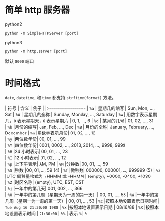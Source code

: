 # 简单 http 服务器

python2

```
python -m SimpleHTTPServer [port]
```

python3

```
python -m http.server [port]
```
默认 `8000` 端口

# 时间格式

`date`, `datetime`, 和 `time` 都支持 `strftime(format)` 方法。

| 符号 | 含义 | 例子 |
|:-------------------
| `%a` | 星期几的缩写 | Sun, Mon, …, Sat
| `%A` | 星期几的全称 | Sunday, Monday, …, Saturday
| `%w` | 用数字表示星期几，`0` 表示星期天，`6` 表示星期六 | 0, 1, …, 6
| `%d`	| 某月的几号	| 01, 02, …, 31	 
| `%b`	|月份的缩写|	Jan, Feb, …, Dec 
| `%B`	| 月份的全称| January, February, …, December 
| `%m`	|用数字表示月份|	01, 02, …, 12	 
| `%y`	|两位数年份|	00, 01, …, 99	 
| `%Y`	|四位数年份|	0001, 0002, …, 2013, 2014, …, 9998, 9999	
| `%H`	|24 小时表示|	00, 01, …, 23	 
| `%I`	|12 小时表示|	01, 02, …, 12	 
| `%p`	|上下午表示|	AM, PM 
| `%M`	|分钟数|	00, 01, …, 59	 
| `%S`	|秒数	|00, 01, …, 59	(4)
| `%f`	|微秒数|	000000, 000001, …, 999999	(5)
| `%z`	|UTC 偏移量格式为 +HHMM 或 -HHMM |	(empty), +0000, -0400, +1030	
| `%Z`	|时区名称|	(empty), UTC, EST, CST	 
| `%j`	|一年中的第几天|	001, 002, …, 366	 
| `%U`	|一年中的第几周（星期天为一周的第一天）|	00, 01, …, 53
| `%W`	|一年中的第几周（星期一为一周的第一天）|	00, 01, …, 53
| `%c`	|按照本地设置表示日期时间|	`Tue Aug 16 21:30:00 1988` 
| `%x`	|按照本地设置表示日期	| 08/16/88 
| `%X`	|按照本地设置表示时间	| `21:30:00`
| `%%`	| 表示 `%` | `%`